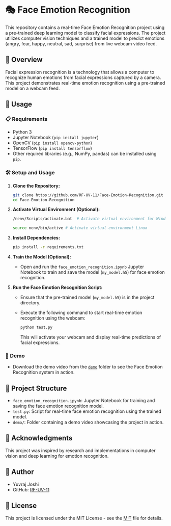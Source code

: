 
# 🎭 Face Emotion Recognition

This repository contains a real-time Face Emotion Recognition project using a pre-trained deep learning model to classify facial expressions. The project utilizes computer vision techniques and a trained model to predict emotions (angry, fear, happy, neutral, sad, surprise) from live webcam video feed.

## 🌟 Overview

Facial expression recognition is a technology that allows a computer to recognize human emotions from facial expressions captured by a camera. This project demonstrates real-time emotion recognition using a pre-trained model on a webcam feed.

## 🚀 Usage

### 📋 Requirements

- Python 3
- Jupyter Notebook (`pip install jupyter`)
- OpenCV (`pip install opencv-python`)
- TensorFlow (`pip install tensorflow`)
- Other required libraries (e.g., NumPy, pandas) can be installed using `pip`.

### 🛠️ Setup and Usage

1. **Clone the Repository:**

   ```bash
   git clone https://github.com/RF-UV-11/Face-Emotion-Recognition.git
   cd Face-Emotion-Recognition
   ```

2. **Activate Virtual Environment (Optional):**

   ```bash
   /nenv/Scripts/activate.bat  # Activate virtual environment for Windows
   ```
   ```bash
   source nenv/bin/active # Activate virtual environment Linux
   ```

3. **Install Dependencies:**

   ```bash
   pip install -r requirements.txt
   ```

4. **Train the Model (Optional):**

   - Open and run the `face_emotion_recognition.ipynb` Jupyter Notebook to train and save the model (`my_model.h5`) for face emotion recognition.

5. **Run the Face Emotion Recognition Script:**

   - Ensure that the pre-trained model (`my_model.h5`) is in the project directory.
   - Execute the following command to start real-time emotion recognition using the webcam:

     ```bash
     python test.py
     ```

     This will activate your webcam and display real-time predictions of facial expressions.

### 🎥 Demo

- Download the demo video from the [`demo`](demo/) folder to see the Face Emotion Recognition system in action.

## 📂 Project Structure

- `face_emotion_recognition.ipynb`: Jupyter Notebook for training and saving the face emotion recognition model.
- `test.py`: Script for real-time face emotion recognition using the trained model.
- `demo/`: Folder containing a demo video showcasing the project in action.

## 🙏 Acknowledgments

This project was inspired by research and implementations in computer vision and deep learning for emotion recognition.

## 👤 Author

- Yuvraj Joshi
- GitHub: [RF-UV-11](https://github.com/RF-UV-11)

## 📝 License

This project is licensed under the MIT License - see the [MIT](https://choosealicense.com/licenses/mit/) file for details.
